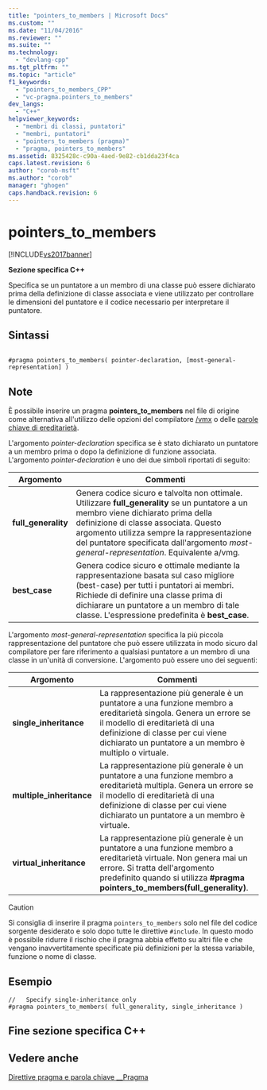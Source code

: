 ```yaml
---
title: "pointers_to_members | Microsoft Docs"
ms.custom: ""
ms.date: "11/04/2016"
ms.reviewer: ""
ms.suite: ""
ms.technology: 
  - "devlang-cpp"
ms.tgt_pltfrm: ""
ms.topic: "article"
f1_keywords: 
  - "pointers_to_members_CPP"
  - "vc-pragma.pointers_to_members"
dev_langs: 
  - "C++"
helpviewer_keywords: 
  - "membri di classi, puntatori"
  - "membri, puntatori"
  - "pointers_to_members (pragma)"
  - "pragma, pointers_to_members"
ms.assetid: 8325428c-c90a-4aed-9e82-cb1dda23f4ca
caps.latest.revision: 6
author: "corob-msft"
ms.author: "corob"
manager: "ghogen"
caps.handback.revision: 6
---
```

# pointers_to_members
[!INCLUDE[vs2017banner](../assembler/inline/includes/vs2017banner.md)]

**Sezione specifica C\+\+**  
  
 Specifica se un puntatore a un membro di una classe può essere dichiarato prima della definizione di classe associata e viene utilizzato per controllare le dimensioni del puntatore e il codice necessario per interpretare il puntatore.  
  
## Sintassi  
  
```  
  
#pragma pointers_to_members( pointer-declaration, [most-general-representation] )  
```  
  
## Note  
 È possibile inserire un pragma **pointers\_to\_members** nel file di origine come alternativa all'utilizzo delle opzioni del compilatore [\/vmx](../build/reference/vmb-vmg-representation-method.md) o delle [parole chiave di ereditarietà](../cpp/inheritance-keywords.md).  
  
 L'argomento *pointer\-declaration* specifica se è stato dichiarato un puntatore a un membro prima o dopo la definizione di funzione associata.  L'argomento *pointer\-declaration* è uno dei due simboli riportati di seguito:  
  
|Argomento|Commenti|  
|---------------|--------------|  
|**full\_generality**|Genera codice sicuro e talvolta non ottimale.  Utilizzare **full\_generality** se un puntatore a un membro viene dichiarato prima della definizione di classe associata.  Questo argomento utilizza sempre la rappresentazione del puntatore specificata dall'argomento *most\-general\-representation*.  Equivalente a\/vmg.|  
|**best\_case**|Genera codice sicuro e ottimale mediante la rappresentazione basata sul caso migliore \(best\-case\) per tutti i puntatori ai membri.  Richiede di definire una classe prima di dichiarare un puntatore a un membro di tale classe.  L'espressione predefinita è **best\_case**.|  
  
 L'argomento *most\-general\-representation* specifica la più piccola rappresentazione del puntatore che può essere utilizzata in modo sicuro dal compilatore per fare riferimento a qualsiasi puntatore a un membro di una classe in un'unità di conversione.  L'argomento può essere uno dei seguenti:  
  
|Argomento|Commenti|  
|---------------|--------------|  
|**single\_inheritance**|La rappresentazione più generale è un puntatore a una funzione membro a ereditarietà singola.  Genera un errore se il modello di ereditarietà di una definizione di classe per cui viene dichiarato un puntatore a un membro è multiplo o virtuale.|  
|**multiple\_inheritance**|La rappresentazione più generale è un puntatore a una funzione membro a ereditarietà multipla.  Genera un errore se il modello di ereditarietà di una definizione di classe per cui viene dichiarato un puntatore a un membro è virtuale.|  
|**virtual\_inheritance**|La rappresentazione più generale è un puntatore a una funzione membro a ereditarietà virtuale.  Non genera mai un errore.  Si tratta dell'argomento predefinito quando si utilizza **\#pragma pointers\_to\_members\(full\_generality\)**.|  
  
> [!CAUTION]
>  Si consiglia di inserire il pragma `pointers_to_members` solo nel file del codice sorgente desiderato e solo dopo tutte le direttive `#include`.  In questo modo è possibile ridurre il rischio che il pragma abbia effetto su altri file e che vengano inavvertitamente specificate più definizioni per la stessa variabile, funzione o nome di classe.  
  
## Esempio  
  
```  
//   Specify single-inheritance only  
#pragma pointers_to_members( full_generality, single_inheritance )  
```  
  
## Fine sezione specifica C\+\+  
  
## Vedere anche  
 [Direttive pragma e parola chiave \_\_Pragma](../preprocessor/pragma-directives-and-the-pragma-keyword.md)